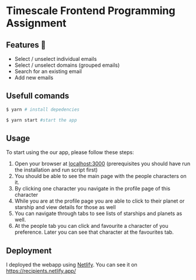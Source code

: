# Timescale Frontend Programming Assignment

## Features 🚀

- Select / unselect individual emails
- Select / unselect domains (grouped emails)
- Search for an existing email
- Add new emails

## Usefull comands

```sh
$ yarn # install depedencies

$ yarn start #start the app
```

## Usage

To start using the our app, please follow these steps:

1. Open your browser at [localhost:3000](http://localhost:3000/) (prerequisites you should have run the installation and run script first)
2. You should be able to see the main page with the people characters on it.
3. By clicking one character you navigate in the profile page of this character
4. While you are at the profile page you are able to click to their planet or starship and view details for those as well
5. You can navigate through tabs to see lists of starships and planets as well.
6. At the people tab you can click and favourite a character of you preference. Later you can see that character at the favourites tab.

## Deployment

I deployed the webapp using [Netlify](https://www.netlify.com/). You can see it on <https://recipients.netlify.app/>
